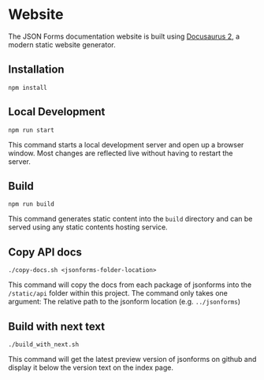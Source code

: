 # Website

The JSON Forms documentation website is built using [Docusaurus 2](https://v2.docusaurus.io/), a modern static website generator.

## Installation

```console
npm install
```

## Local Development

```console
npm run start
```

This command starts a local development server and open up a browser window. Most changes are reflected live without having to restart the server.

## Build

```console
npm run build
```

This command generates static content into the `build` directory and can be served using any static contents hosting service.

## Copy API docs

```console
./copy-docs.sh <jsonforms-folder-location>
```

This command will copy the docs from each package of jsonforms into the `/static/api` folder within this project. 
The command only takes one argument: The relative path to the jsonform location (e.g. `../jsonforms`)

## Build with next text

```console
./build_with_next.sh
```

This command will get the latest preview version of jsonforms on github and display it below the version text on the index page.

